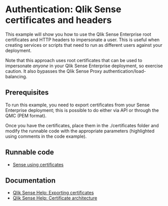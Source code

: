 # Authentication: Qlik Sense certificates and headers

This example will show you how to use the Qlik Sense Enterprise root certificates
and HTTP headers to impersonate a user. This is useful when creating services
or scripts that need to run as different users against your deployment.

Note that this approach uses root certificates that can be used to impersonate
_anyone_ in your Qlik Sense Enterprise deployment, so exercise caution. It also bypasses the
Qlik Sense Proxy authentication/load-balancing.

## Prerequisites

To run this example, you need to export certificates from your Sense Enterprise
deployment; this is possible to do either via API or through the QMC (PEM format).

Once you have the certificates, place them in the ./certificates folder and modify
the runnable code with the appropriate parameters (highlighted using comments in the
code example).

## Runnable code

* [Sense using certificates](./sense-using-certificates.go)

## Documentation

* [Qlik Sense Help: Exporting certificates](http://help.qlik.com/en-US/sense/June2017/Subsystems/ManagementConsole/Content/export-certificates.htm)
* [Qlik Sense Help: Certificate architecture](http://help.qlik.com/en-US/sense/June2017/Subsystems/PlanningQlikSenseDeployments/Content/Deployment/Server-Security-Authentication-Certificate-Trust-Architecture.htm)